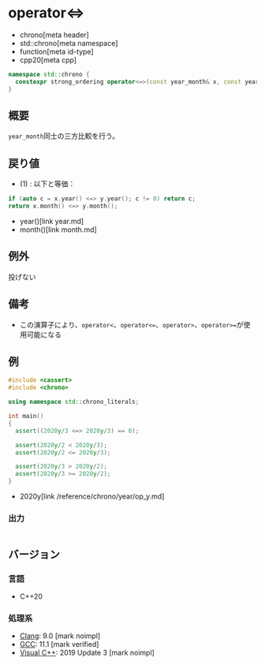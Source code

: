 # operator<=>
* chrono[meta header]
* std::chrono[meta namespace]
* function[meta id-type]
* cpp20[meta cpp]

```cpp
namespace std::chrono {
  constexpr strong_ordering operator<=>(const year_month& x, const year_month& y) noexcept; // (1) C++20
}
```

## 概要
`year_month`同士の三方比較を行う。


## 戻り値
- (1) : 以下と等価：

```cpp
if (auto c = x.year() <=> y.year(); c != 0) return c;
return x.month() <=> y.month();
```
* year()[link year.md]
* month()[link month.md]


## 例外
投げない


## 備考
- この演算子により、`operator<`、`operator<=`、`operator>`、`operator>=`が使用可能になる


## 例
```cpp example
#include <cassert>
#include <chrono>

using namespace std::chrono_literals;

int main()
{
  assert((2020y/3 <=> 2020y/3) == 0);

  assert(2020y/2 < 2020y/3);
  assert(2020y/2 <= 2020y/3);

  assert(2020y/3 > 2020y/2);
  assert(2020y/3 >= 2020y/2);
}
```
* 2020y[link /reference/chrono/year/op_y.md]

### 出力
```
```

## バージョン
### 言語
- C++20

### 処理系
- [Clang](/implementation.md#clang): 9.0 [mark noimpl]
- [GCC](/implementation.md#gcc): 11.1 [mark verified]
- [Visual C++](/implementation.md#visual_cpp): 2019 Update 3 [mark noimpl]
